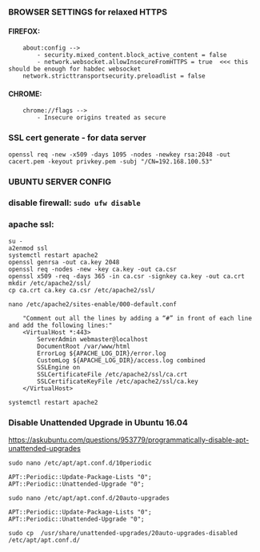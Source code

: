 ### BROWSER SETTINGS for relaxed HTTPS

#### FIREFOX:
		about:config -->
			- security.mixed_content.block_active_content = false
			- network.websocket.allowInsecureFromHTTPS = true  <<< this should be enough for habdec websocket
		network.stricttransportsecurity.preloadlist = false

#### CHROME:
		chrome://flags -->
			- Insecure origins treated as secure



### SSL cert generate - for data server

	openssl req -new -x509 -days 1095 -nodes -newkey rsa:2048 -out cacert.pem -keyout privkey.pem -subj "/CN=192.168.100.53"



### UBUNTU SERVER CONFIG

### disable firewall: ```sudo ufw disable```

### apache ssl:
```
su -
a2enmod ssl
systemctl restart apache2
openssl genrsa -out ca.key 2048
openssl req -nodes -new -key ca.key -out ca.csr
openssl x509 -req -days 365 -in ca.csr -signkey ca.key -out ca.crt
mkdir /etc/apache2/ssl/
cp ca.crt ca.key ca.csr /etc/apache2/ssl/
```

```
nano /etc/apache2/sites-enable/000-default.conf

	"Comment out all the lines by adding a “#” in front of each line and add the following lines:"
	<VirtualHost *:443>
		ServerAdmin webmaster@localhost
		DocumentRoot /var/www/html
		ErrorLog ${APACHE_LOG_DIR}/error.log
		CustomLog ${APACHE_LOG_DIR}/access.log combined
		SSLEngine on
		SSLCertificateFile /etc/apache2/ssl/ca.crt
		SSLCertificateKeyFile /etc/apache2/ssl/ca.key
	</VirtualHost>

systemctl restart apache2
```

### Disable Unattended Upgrade in Ubuntu 16.04
https://askubuntu.com/questions/953779/programmatically-disable-apt-unattended-upgrades

```
sudo nano /etc/apt/apt.conf.d/10periodic

APT::Periodic::Update-Package-Lists "0";
APT::Periodic::Unattended-Upgrade "0";
```

```
sudo nano /etc/apt/apt.conf.d/20auto-upgrades

APT::Periodic::Update-Package-Lists "0";
APT::Periodic::Unattended-Upgrade "0";
```

```
sudo cp  /usr/share/unattended-upgrades/20auto-upgrades-disabled  /etc/apt/apt.conf.d/
```